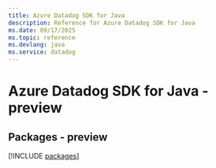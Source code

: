 ```yaml
---
title: Azure Datadog SDK for Java
description: Reference for Azure Datadog SDK for Java
ms.date: 09/17/2025
ms.topic: reference
ms.devlang: java
ms.service: datadog
---
```

# Azure Datadog SDK for Java - preview
## Packages - preview
[!INCLUDE [packages](datadog-index.md)]